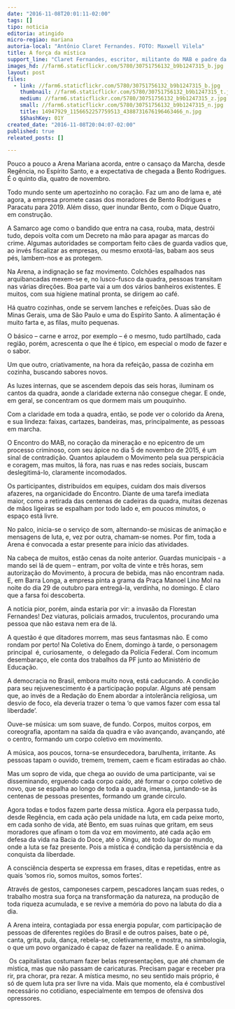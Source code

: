 ```yaml
---
date: "2016-11-08T20:01:11-02:00"
tags: []
tipo: noticia
editoria: atingido
micro-regiao: mariana
autoria-local: "Antônio Claret Fernandes. FOTO: Maxwell Vilela"
title: A força da mística
support_line: "Claret Fernandes, escritor, militante do MAB e padre da Arquidiocese de Mariana, conta sobre o Encontro dos Atingidos em Mariana (MG)"
images_hd: //farm6.staticflickr.com/5780/30751756132_b9b1247315_b.jpg
layout: post
files:
  - link: //farm6.staticflickr.com/5780/30751756132_b9b1247315_b.jpg
    thumbnail: //farm6.staticflickr.com/5780/30751756132_b9b1247315_t.jpg
    medium: //farm6.staticflickr.com/5780/30751756132_b9b1247315_z.jpg
    small: //farm6.staticflickr.com/5780/30751756132_b9b1247315_n.jpg
    title: 14947929_1156652257759513_4388731676196463466_n.jpg
    $$hashKey: 01Y
created_date: "2016-11-08T20:04:07-02:00"
published: true
releated_posts: []

---
```

<div id="m_87733727642140375yui_3_16_0_ym19_1_1478641891411_2876">
<p>Pouco a pouco a Arena Mariana acorda, entre o cansa&ccedil;o da Marcha, desde Reg&ecirc;ncia, no Esp&iacute;rito Santo, e a expectativa de chegada a Bento Rodrigues. &Eacute; o quinto dia, quatro de novembro.</p>

<p>Todo mundo sente um apertozinho no cora&ccedil;&atilde;o. Faz um ano de lama e, at&eacute; agora, a empresa promete casas dos moradores de Bento Rodrigues e Paracatu para 2019. Al&eacute;m disso, quer inundar Bento, com o Dique Quatro, em constru&ccedil;&atilde;o.</p>

<p>A Samarco age como o bandido que entra na casa, rouba, mata, destr&oacute;i tudo, depois volta com um Decreto na m&atilde;o para apagar as marcas do crime. Algumas autoridades se comportam feito c&atilde;es de guarda vadios que, ao inv&eacute;s fiscalizar as empresas, ou mesmo enxot&aacute;-las, babam aos seus p&eacute;s, lambem-nos e as protegem.</p>

<p>Na Arena, a indigna&ccedil;&atilde;o se faz movimento. Colch&otilde;es espalhados nas arquibancadas mexem-se e, no lusco-fusco da quadra, pessoas transitam nas v&aacute;rias dire&ccedil;&otilde;es. Boa parte vai a um dos v&aacute;rios banheiros existentes. E muitos, com sua higiene matinal pronta, se dirigem ao caf&eacute;.</p>

<p>H&aacute; quatro cozinhas, onde se servem lanches e refei&ccedil;&otilde;es. Duas s&atilde;o de Minas Gerais, uma de S&atilde;o Paulo e uma do Esp&iacute;rito Santo. A alimenta&ccedil;&atilde;o &eacute; muito farta e, as filas, muito pequenas.</p>

<p>O b&aacute;sico &ndash; carne e arroz, por exemplo &ndash; &eacute; o mesmo, tudo partilhado, cada regi&atilde;o, por&eacute;m, acrescenta o que lhe &eacute; t&iacute;pico, em especial o modo de fazer e o sabor.</p>

<p>Um que outro, criativamente, na hora da refei&ccedil;&atilde;o, passa de cozinha em cozinha, buscando sabores novos.</p>

<p>As luzes internas, que se ascendem depois das seis horas, iluminam os cantos da quadra, aonde a claridade externa n&atilde;o consegue chegar. E onde, em geral, se concentram os que dormem mais um pouquinho.</p>

<p>Com a claridade em toda a quadra, ent&atilde;o, se pode ver o colorido da Arena, e sua lindeza: faixas, cartazes, bandeiras, mas, principalmente, as pessoas em marcha.&nbsp;</p>

<p>O Encontro do MAB, no cora&ccedil;&atilde;o da minera&ccedil;&atilde;o e no epicentro de um processo criminoso, com seu &aacute;pice no dia 5 de novembro de 2015, &eacute; um sinal de contradi&ccedil;&atilde;o. Quantos aplaudem o Movimento pela sua perspic&aacute;cia e coragem, mas muitos, l&aacute; fora, nas ruas e nas redes sociais, buscam deslegitim&aacute;-lo, claramente incomodados.</p>

<p>Os participantes, distribu&iacute;dos em equipes, cuidam dos mais diversos afazeres, na organicidade do Encontro. Diante de uma tarefa imediata maior, como a retirada das centenas de cadeiras da quadra, muitas dezenas de m&atilde;os ligeiras se espalham por todo lado e, em poucos minutos, o espa&ccedil;o est&aacute; livre.</p>

<p>No palco, inicia-se o servi&ccedil;o de som, alternando-se m&uacute;sicas de anima&ccedil;&atilde;o e mensagens de luta, e, vez por outra, chamam-se nomes. Por fim, toda a Arena &eacute; convocada a estar presente para in&iacute;cio das atividades.</p>

<p>Na cabe&ccedil;a de muitos, est&atilde;o cenas da noite anterior. Guardas municipais - a mando sei l&aacute; de quem &ndash; entram, por volta de vinte e tr&ecirc;s horas, sem autoriza&ccedil;&atilde;o do Movimento, &agrave; procura de bebida, mas n&atilde;o encontram nada. E, em Barra Longa, a empresa pinta a grama da Pra&ccedil;a Manoel Lino Mol na noite do dia 29 de outubro para entreg&aacute;-la, verdinha, no domingo. &Eacute; claro que a farsa foi descoberta.</p>

<p>A not&iacute;cia pior, por&eacute;m, ainda estaria por vir: a invas&atilde;o da Florestan Fernandes! Dez viaturas, policiais armados, truculentos, procurando uma pessoa que n&atilde;o estava nem era de l&aacute;.</p>

<p>A quest&atilde;o &eacute; que ditadores morrem, mas seus fantasmas n&atilde;o. E como&nbsp; rondam por perto! Na Coletiva do Enem, domingo &agrave; tarde, o personagem principal&nbsp; &eacute;, curiosamente,&nbsp; o delegado da Pol&iacute;cia Federal. Com incomum desembara&ccedil;o, ele conta dos trabalhos da PF junto ao Minist&eacute;rio de Educa&ccedil;&atilde;o.</p>

<p>A democracia no Brasil, embora muito nova, est&aacute; caducando. A condi&ccedil;&atilde;o para seu rejuvenescimento &eacute; a participa&ccedil;&atilde;o popular. Alguns at&eacute; pensam que, ao inv&eacute;s de a Reda&ccedil;&atilde;o do Enem abordar a intoler&acirc;ncia religiosa, um desvio de foco, ela deveria trazer o tema &lsquo;o que vamos fazer com essa tal liberdade&rsquo;.</p>

<p>Ouve-se m&uacute;sica: um som suave, de fundo. Corpos, muitos corpos, em coreografia, apontam na sa&iacute;da da quadra e v&atilde;o avan&ccedil;ando, avan&ccedil;ando, at&eacute; o centro, formando um corpo coletivo em movimento.</p>

<p>A m&uacute;sica, aos poucos, torna-se ensurdecedora, barulhenta, irritante. As pessoas tapam o ouvido, tremem, tremem, caem e ficam estiradas ao ch&atilde;o.</p>

<p>Mas um sopro de vida, que chega ao ouvido de uma participante, vai se disseminando, erguendo cada corpo ca&iacute;do, at&eacute; formar o corpo coletivo de novo, que se espalha ao longo de toda a quadra, imensa, juntando-se &agrave;s centenas de pessoas presentes, formando um grande c&iacute;rculo.</p>

<p>Agora todas e todos fazem parte dessa m&iacute;stica. Agora ela perpassa tudo, desde Reg&ecirc;ncia, em cada a&ccedil;&atilde;o pela unidade na luta, em cada peixe morto, em cada sonho de vida, at&eacute; Bento, em suas ru&iacute;nas que gritam, em seus moradores que afinam o tom da voz em movimento, at&eacute; cada a&ccedil;&atilde;o em defesa da vida na Bacia do Doce, at&eacute; o Xingu, at&eacute; todo lugar do mundo, onde a luta se faz presente. Pois a m&iacute;stica &eacute; condi&ccedil;&atilde;o da persist&ecirc;ncia e da conquista da liberdade.</p>

<p>A consci&ecirc;ncia desperta se expressa em frases, ditas e repetidas, entre as quais &lsquo;somos rio, somos muitos, somos fortes&rsquo;.</p>

<p>Atrav&eacute;s de gestos, camponeses carpem, pescadores lan&ccedil;am suas redes, o trabalho mostra sua for&ccedil;a na transforma&ccedil;&atilde;o da natureza, na produ&ccedil;&atilde;o de toda riqueza acumulada, e se revive a mem&oacute;ria do povo na labuta do dia a dia.</p>

<p>A Arena inteira, contagiada por essa energia popular, com participa&ccedil;&atilde;o de pessoas de diferentes regi&otilde;es do Brasil e de outros pa&iacute;ses, bate o p&eacute;, canta, grita, pula, dan&ccedil;a, rebela-se, coletivamente, e mostra, na simbologia, o que um povo organizado &eacute; capaz de fazer na realidade. E o anima.</p>

<p>&nbsp;Os capitalistas costumam fazer belas representa&ccedil;&otilde;es, que at&eacute; chamam de m&iacute;stica, mas que n&atilde;o passam de caricaturas. Precisam pagar e receber pra rir, pra chorar, pra rezar. A m&iacute;stica mesmo, no seu sentido mais pr&oacute;prio, &eacute; s&oacute; de quem luta pra ser livre na vida. Mais que momento, ela &eacute; combust&iacute;vel necess&aacute;rio no cotidiano, especialmente em tempos de ofensiva dos opressores.</p>
</div>
